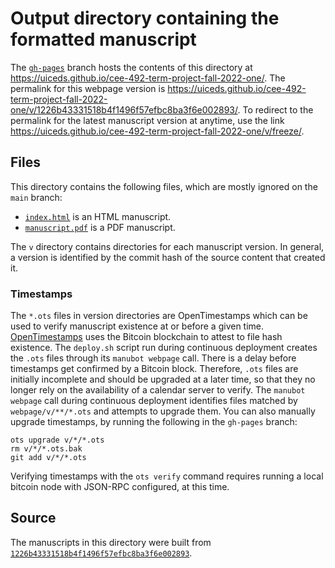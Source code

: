 # Output directory containing the formatted manuscript

The [`gh-pages`](https://github.com/uiceds/cee-492-term-project-fall-2022-one/tree/gh-pages) branch hosts the contents of this directory at <https://uiceds.github.io/cee-492-term-project-fall-2022-one/>.
The permalink for this webpage version is <https://uiceds.github.io/cee-492-term-project-fall-2022-one/v/1226b43331518b4f1496f57efbc8ba3f6e002893/>.
To redirect to the permalink for the latest manuscript version at anytime, use the link <https://uiceds.github.io/cee-492-term-project-fall-2022-one/v/freeze/>.

## Files

This directory contains the following files, which are mostly ignored on the `main` branch:

+ [`index.html`](index.html) is an HTML manuscript.
+ [`manuscript.pdf`](manuscript.pdf) is a PDF manuscript.

The `v` directory contains directories for each manuscript version.
In general, a version is identified by the commit hash of the source content that created it.

### Timestamps

The `*.ots` files in version directories are OpenTimestamps which can be used to verify manuscript existence at or before a given time.
[OpenTimestamps](https://opentimestamps.org/) uses the Bitcoin blockchain to attest to file hash existence.
The `deploy.sh` script run during continuous deployment creates the `.ots` files through its `manubot webpage` call.
There is a delay before timestamps get confirmed by a Bitcoin block.
Therefore, `.ots` files are initially incomplete and should be upgraded at a later time, so that they no longer rely on the availability of a calendar server to verify.
The `manubot webpage` call during continuous deployment identifies files matched by `webpage/v/**/*.ots` and attempts to upgrade them.
You can also manually upgrade timestamps, by running the following in the `gh-pages` branch:

```shell
ots upgrade v/*/*.ots
rm v/*/*.ots.bak
git add v/*/*.ots
```

Verifying timestamps with the `ots verify` command requires running a local bitcoin node with JSON-RPC configured, at this time.

## Source

The manuscripts in this directory were built from
[`1226b43331518b4f1496f57efbc8ba3f6e002893`](https://github.com/uiceds/cee-492-term-project-fall-2022-one/commit/1226b43331518b4f1496f57efbc8ba3f6e002893).

